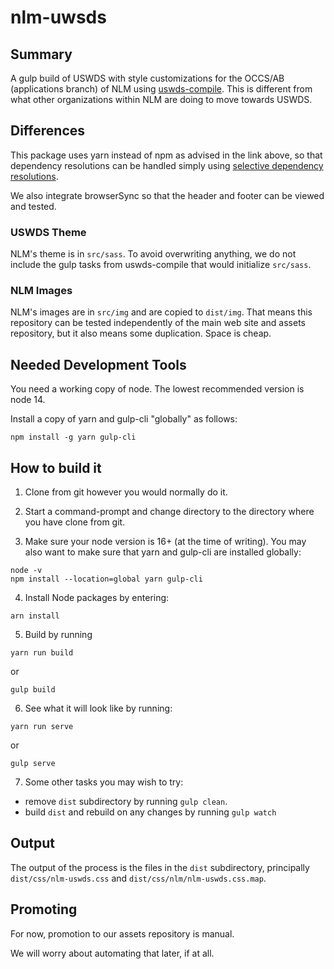 # nlm-uwsds

## Summary

A gulp build of USWDS with style customizations for the OCCS/AB (applications
branch) of NLM using [uswds-compile](https://github.com/uswds/uswds-compile). This is different from what other organizations within NLM are doing to move
towards USWDS.

## Differences

This package uses yarn instead of npm as advised in the
link above, so that dependency resolutions can be handled 
simply using [selective dependency resolutions](https://classic.yarnpkg.com/en/docs/selective-version-resolutions/).

We also integrate browserSync so that the header and footer can be viewed and
tested.

### USWDS Theme

NLM's theme is in `src/sass`.  To avoid overwriting anything, we do not include
the gulp tasks from uswds-compile that would initialize `src/sass`.

### NLM Images

NLM's images are in `src/img` and are copied to `dist/img`. That means this
repository can be tested independently of the main web site and assets repository,
but it also means some duplication. Space is cheap.

## Needed Development Tools

You need a working copy of node.  The lowest recommended version is node 14.

Install a copy of yarn and gulp-cli "globally" as follows:

```
npm install -g yarn gulp-cli
```

## How to build it

1. Clone from git however you would normally do it.

2. Start a command-prompt and change directory to the directory where you have clone from git.

3. Make sure your node version is 16+ (at the time of writing).  You may also want to make sure that yarn and gulp-cli are installed globally:

```
node -v
npm install --location=global yarn gulp-cli
```

4. Install Node packages by entering:

```
arn install
```

5. Build by running

```
yarn run build
```

or

```
gulp build
```

6. See what it will look like by running:

```
yarn run serve
```

or

```
gulp serve
```

7. Some other tasks you may wish to try:

* remove `dist` subdirectory by running `gulp clean`.
* build `dist` and rebuild on any changes by running `gulp watch`

## Output

The output of the process is the files in the `dist` subdirectory, principally `dist/css/nlm-uswds.css` and `dist/css/nlm/nlm-uswds.css.map`.

## Promoting

For now, promotion to our assets repository is manual.

We will worry about automating that later, if at all.
